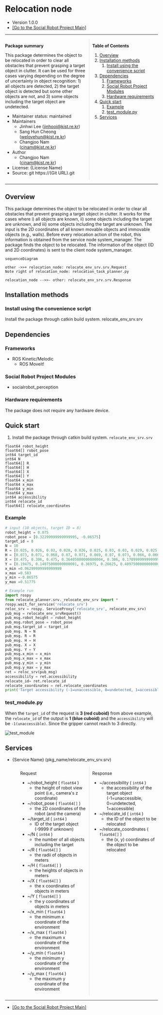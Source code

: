 # Relocation node

<!-- Variables -->
[SRP_main]: https://gitlab.com/Jinhwi/socialrobot_relocation

* Version 1.0.0
* [[Go to the Social Robot Project Main]][SRP_main]

---

<div style="display:flex; ">
<div style="flex:50%; padding-right:10px; border-right: 1px solid #dcdde1">

**Package summary**

This package determines the object to be relocated in order to clear all obstacles that prevent grasping a target object in clutter. It can be used for three cases varying depending on the degree of uncertainty in object recognition: 1) all objects are detected, 2) the target object is detected but some other objects are not, and 3) some objects including the target object are undetected.

* Maintainer status: maintained
* Maintainers
  + Jinhwi Lee (jinhooi@kist.re.kr)
  + Sang Hun Cheong (welovehun@kist.re.kr)
  + Changjoo Nam (cjnam@kist.re.kr)
* Author
  + Changjoo Nam (cjnam@kist.re.kr)
* License: {License Name}
* Source: git https://{Git URL}.git

</div>
<div style="flex:40%; padding-left:10px; ">

**Table of Contents**

1. [Overview](#overview)
2. [Installation methods](#installation-methods)
   1. [Install using the convenience script](#install-using-the-convenience-script)
3. [Dependencies](#dependencies)
   1. [Frameworks](#frameworks)
   2. [Social Robot Project Modules](#social-robot-project-modules)
   3. [Hardware requirements](#hardware-requirements)
4. [Quick start](#quick-start)
   1. [Example](#example)
   2. [test_module.py](#test_modulepy)
5. [Services](#services)

</div>
</div>

---

## Overview

This package determines the object to be relocated in order to clear all obstacles that prevent grasping a target object in clutter. It works for the cases where
i) all objects are known, 
ii) some objects including the target are unknown, and
iii) some objects including the target are unknown. The input is the 2D coordinates of all known movable objects and immovable objects (e.g., walls).
Before every relocation action of the robot, this information is obtained from the service node system_manager. The package finds the object to be relocated. The information of the object (ID and 2D coordinates) is sent to the client node system_manager.

```mermaid
sequenceDiagram

other ->>+ relocation_node: relocate_env_srv.srv.Request
Note right of relocation_node: relocation_task_planner.py

relocation_node -->>- other: relocate_env_srv.srv.Response
```

## Installation methods

### Install using the convenience script

Install the package through catkin build system. relocate_env_srv.srv

## Dependencies

### Frameworks

* ROS Kinetic/Melodic
  + ROS Moveit!

### Social Robot Project Modules

- socialrobot_perception

### Hardware requirements

The package does not require any hardware device.

## Quick start 

1. Install the package through catkin build system. `relocate_env_srv.srv`

```
float64 robot_height
float64[] robot_pose
int64 target_id
int64 N
float64[] R
float64[] H
float64[] X
float64[] Y
float64 x_min
float64 x_max
float64 y_min
float64 y_max
int64 accessibility
int64 relocate_id
float64[] relocate_coordinates
```

### Example

```py
# input (10 objects, target ID = 8)
robot_height = 0.075
robot_pose = [0.32299999999999995, -0.06575]
target_id = 8
N = 10
R = [0.025, 0.026, 0.03, 0.028, 0.026, 0.025, 0.03, 0.03, 0.029, 0.025, 0.03]
H = [0.073, 0.071, 0.068, 0.07, 0.071, 0.069, 0.07, 0.073, 0.066, 0.066, 0.075]
X = [0.475, 0.306, 0.475, 0.36405000000000004, 0.306, 0.17099999999999999, 0.43005000000000004, 0.20405, 0.20900000000000002, 0.17099999999999999]
Y = [0.19475, 0.14075000000000001, 0.36975, 0.26625, 0.40975000000000006, 0.16075, 0.27425, 0.28725, 0.04225, 0.38375000000000004]
x_min =0.06299999999999999
x_max =0.583
y_min =-0.06575
y_max =0.51775
```

```py
# Example run
import rospy
from relocate_planner.srv._relocate_env_srv import *
rospy.wait_for_service('relocate_srv')
reloc_srv = rospy. ServiceProxy('relocate_srv', relocate_env_srv)
pub_msg = relocate_env_srvRequest()
pub_msg.robot_height = robot_height
pub_msg.robot_pose = robot_pose
pub_msg.target_id = target_id
pub_msg. N = N
pub_msg. R = R
pub_msg. H = H
pub_msg. X = X
pub_msg. Y = Y
pub_msg.x_min = x_min
pub_msg.x_max = x_max
pub_msg.y_min = y_min
pub_msg.y_max = y_max
ret = reloc_srv(pub_msg)
accessibility = ret.accessibility
relocate_id= ret.relocate_id
relocate_coordinates = ret.relocate_coordinates
print('Target accessibility (-1=unaccessible, 0=undetected, 1=accessible): %d' % accessibility)print('Relocate Object %d at (%f, %f)' % (relocate_id, relocate_coordinates[0], relocate_coordinates[1]))
```

### test_module.py

When the `target_id` of the request is **3 (red cuboid)** from above example, the `relocate_id` of the output is **1 (blue cuboid)** and the `accessibility` will be `-1(unaccessible)`. Since the gripper cannot reach to 3 directly.

![test_module](./img/relocation_test.png)

## Services

* {Service Name} (pkg_name/relocate_env_srv.srv)

<div style="display:flex; padding-left:50px">
<div style="flex:50%; padding-right:10px; border-right: 1px solid #dcdde1">

Request

* ~/robot_height ( `float64` )
  + the height of robot view point (i.e., camera's z coordinate)
* ~/robot_pose ( `float64[]` )
  + the 2D coordinates of the robot (and the camera)
* ~/target_id ( `int64` )
  + ID of the target object (-9999 if unknown)
* ~/N ( `int64` )
  + the number of all objects including the target
* ~/R ( `float64[]` )
  + the radii of objects in meters
* ~/H ( `float64[]` )
  + the heights of objects in meters
* ~/X ( `float64[]` )
  + the x coordinates of objects in meters
* ~/Y ( `float64[]` )
  + the y coordinates of objects in meters
* ~/x_min ( `float64` )
  + the minimum x coordinate of the environment
* ~/x_max ( `float64` )
  + the maximum x coordinate of the environment
* ~/y_min ( `float64` )
  + the minimum y coordinate of the environment
* ~/y_max ( `float64` )
  + the maximum y coordinate of the environment

</div>
<div style="flex:50%; padding-left:10px; ">

Response

* ~/accessibility ( `int64` )
  + the accessibility of the target object (-1=unaccessible, 0=undetected, 1=accessible)
* ~/relocate_id ( `int64` )
  + the ID of the object to be relocated
* ~/relocate_coordinates ( `float64[]` )
  + the (x, y) coordinates of the object to be relocated

</div>
</div>

---

* [[Go to the Social Robot Project Main]][SRP_main]
